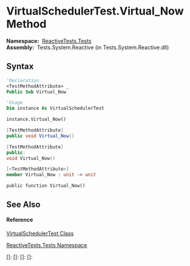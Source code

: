 # VirtualSchedulerTest.Virtual\_Now Method

**Namespace:**  [ReactiveTests.Tests](ReactiveTests.Tests\ReactiveTests.Tests.md)  
**Assembly:**  Tests.System.Reactive (in Tests.System.Reactive.dll)

## Syntax

```vb
'Declaration
<TestMethodAttribute> _
Public Sub Virtual_Now
```

```vb
'Usage
Dim instance As VirtualSchedulerTest

instance.Virtual_Now()
```

```csharp
[TestMethodAttribute]
public void Virtual_Now()
```

```c++
[TestMethodAttribute]
public:
void Virtual_Now()
```

```fsharp
[<TestMethodAttribute>]
member Virtual_Now : unit -> unit 
```

```jscript
public function Virtual_Now()
```

## See Also

#### Reference

[VirtualSchedulerTest Class](VirtualSchedulerTest\VirtualSchedulerTest.md)

[ReactiveTests.Tests Namespace](ReactiveTests.Tests\ReactiveTests.Tests.md)

[]: 
[]: 
[]: 
[]: 